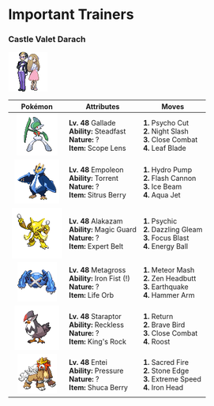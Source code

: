 # Important Trainers

### Castle Valet Darach

![Castle Valet Darach](../../assets/important_trainers/darach.png)

| Pokémon | Attributes | Moves |
|:-------:|------------|-------|
| ![Gallade](../../assets/sprites/gallade/front.gif) | **Lv. 48** Gallade<br>**Ability:** Steadfast<br>**Nature:** ?<br>**Item:** Scope Lens | **1.** Psycho Cut<br>**2.** Night Slash<br>**3.** Close Combat<br>**4.** Leaf Blade |
| ![Empoleon](../../assets/sprites/empoleon/front.gif) | **Lv. 48** Empoleon<br>**Ability:** Torrent<br>**Nature:** ?<br>**Item:** Sitrus Berry | **1.** Hydro Pump<br>**2.** Flash Cannon<br>**3.** Ice Beam<br>**4.** Aqua Jet |
| ![Alakazam](../../assets/sprites/alakazam/front.gif) | **Lv. 48** Alakazam<br>**Ability:** Magic Guard<br>**Nature:** ?<br>**Item:** Expert Belt | **1.** Psychic<br>**2.** Dazzling Gleam<br>**3.** Focus Blast<br>**4.** Energy Ball |
| ![Metagross](../../assets/sprites/metagross/front.gif) | **Lv. 48** Metagross<br>**Ability:** Iron Fist (!)<br>**Nature:** ?<br>**Item:** Life Orb | **1.** Meteor Mash<br>**2.** Zen Headbutt<br>**3.** Earthquake<br>**4.** Hammer Arm |
| ![Staraptor](../../assets/sprites/staraptor/front.gif) | **Lv. 48** Staraptor<br>**Ability:** Reckless<br>**Nature:** ?<br>**Item:** King's Rock | **1.** Return<br>**2.** Brave Bird<br>**3.** Close Combat<br>**4.** Roost |
| ![Entei](../../assets/sprites/entei/front.gif) | **Lv. 48** Entei<br>**Ability:** Pressure<br>**Nature:** ?<br>**Item:** Shuca Berry | **1.** Sacred Fire<br>**2.** Stone Edge<br>**3.** Extreme Speed<br>**4.** Iron Head |


